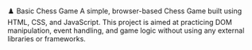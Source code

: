 ♟️ Basic Chess Game
A simple, browser-based Chess Game built using HTML, CSS, and JavaScript. This project is aimed at practicing DOM manipulation, event handling, and game logic without using any external libraries or frameworks.

